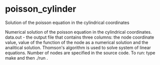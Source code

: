# poisson_cylinder
Solution of the poisson equation in the cylindrical coordinates


Numerical solution of the poisson equation in the cylindrical coordinates. data.out - the output file that contains
three columns: the node coordinate value, value of the function of the node as a numerical solution and the analitical solution.
Thomson's algorithm is used to solve system of linear equations.
Number of nodes are specified in the source code.
To run: type make and then ./run .
